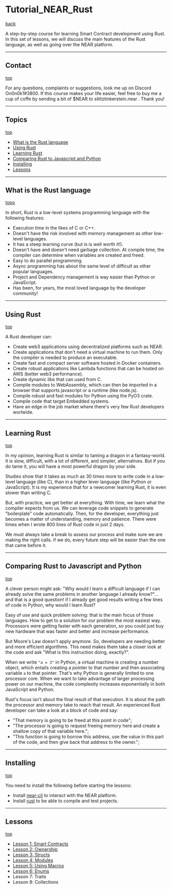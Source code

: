 # Tutorial_NEAR_Rust

[back](https://github.com/On0n0k1/Tutorial_NEAR_Rust/tree/main/)

A step-by-step course for learning Smart Contract development using Rust. In this set of lessons, we will discuss the main features of the Rust language, 
as well as going over the NEAR platform. 

---

## Contact

[top](#tutorial_near_rust)

For any questions, complaints or suggestions, look me up on Discord On0n0k1#3800. If this course makes your life easier, feel free to buy me a cup of coffe by sending a bit of $NEAR to stiltztinkerstein.near . Thank you!

---

## Topics

[top](#tutorial_near_rust)

 - [What is the Rust language](#what-is-the-rust-language)
 - [Using Rust](#using-rust)
 - [Learning Rust](#learning-rust)
 - [Comparing Rust to Javascript and Python](#comparing-rust-to-javascript-and-python)
 - [Installing](#installing)
 - [Lessons](#lessons)

---

## What is the Rust language

[topo](#tutorial_near_rust)

In short, Rust is a low-level systems programming language with the following features:

 - Execution time in the likes of C or C++.
 - Doesn't have the risk involved with memory management as other low-level languages.
 - It has a steep learning curve (but is is well worth it!).
 - Doesn't have and doesn't need garbage collection. At compile time, the compiler can determine when variables are created and freed. 
 - Easy to do parallel programming. 
 - Async programming has about the same level of difficult as other popular languages.
 - Project and Dependency management is way easier than Python or JavaScript.
 - Has been, for years, the most loved language by the developer community!

---

## Using Rust

[top](#tutorial_near_rust)

A Rust developer can:

 - Create web3 applications using decentralized platforms such as NEAR.
 - Create applications that don't need a virtual machine to run them. Only the compiler is needed to produce an executable.
 - Create fast and compact server software hosted in Docker containers.
 - Create robust applications like Lambda functions that can be hosted on AWS (better web3 performance).
 - Create dynamic libs that can used from C.
 - Compile modules to WebAssembly, which can then be imported in a browser that supports javascript or a runtime (like node.js).
 - Compile robust and fast modules for Python using the PyO3 crate.
 - Compile code that target Embedded systems.
 - Have an edge in the job market where there's very few Rust developers worlwide.

---

## Learning Rust
[top](#tutorial_near_rust)

In my opinion, learning Rust is similar to taming a dragon in a fantasy-world. It is slow, difficult, with a lot of different, and simpler, alternatives. 
But if you do tame it, you will have a most powerful dragon by your side.

Studies show that it takes as much as 30 times more to write code in a low-level language (like C), than in a higher lever language (like Python or JavaScript). 
It is my experience that for a newcomer learning Rust, it is even slower than writing C. 

But, with practice, we get better at everything. With time, we learn what the compiler expects from us. We can leverage code snippets to generate "boilerplate" code automatically. Then, for the developer, everything just becomes a matter of understanding, memory and patience. There were times when I wrote 800 lines of Rust code
in just 2 days. 

We must always take a break to assess our process and make sure we are making the right calls. if we do, every future step will be easier than the one that came before it. 

---

## Comparing Rust to Javascript and Python

[top](#tutorial_near_rust)

A clever person might ask: "Why would I learn a difficult language if I can already solve the same problems in another language I already know?"... and that is a good question! if I already get good results writing a few lines of code in Python, why would I learn Rust? 

Easy of use and quick problem solving: that is the main focus of those languages. How to get to a solution for our problem the most easiest way. 
Processors were getting faster with each generation, so you could just buy new hardware that was faster and better and increase performance. 

But Moore's Law doesn't apply anymore. So, developers are needing better and more efficient algorithms. This need makes them take a closer look at the code and ask
"What is this instruction doing, exactly?". 

When we write `"a = 3"` in Python, a virtual machine is creating a number object, which entails creating a pointer to that number and then associating variable `a` to that pointer. That's why Python is generally limited to one processor core. When we want to take advantage of larger processing power on our machine, the code complexity increases exponentially in both JavaScript and Python.

Rust's focus isn't about the final result of that execution. It is about the path the processor and memory take to reach that result. An experienced Rust developer can take a look at a block of code and say: 
 - "That memory is going to be freed at this point in code";
 - "The processor is going to request freeing memory here and create a shallow copy of that variable here.";
 - "This function is going to borrow this address, use the value in this part of the code, and then give back that address to the owner.";

---

## Installing

[top](#tutorial_near_rust)

You need to install the following before starting the lessons:

 - Install [near-cli](https://github.com/On0n0k1/Tutorial_NEAR_Rust/blob/main/PT-BR/static/tutorials/setup-nearcli.md) to interact with the NEAR platform.
 - Install [rust](https://github.com/On0n0k1/Tutorial_NEAR_Rust/blob/main/PT-BR/static/tutorials/rust.md) to be able to compile and test projects.

---

## Lessons

[top](#tutorial_near_rust)

 - [Lesson 1: Smart Contracts](https://github.com/On0n0k1/Tutorial_NEAR_Rust/tree/main/EN/lesson_1_contract)
 - [Lesson 2: Ownership](https://github.com/On0n0k1/Tutorial_NEAR_Rust/tree/main/EN/lesson_2_ownership)
 - [Lesson 3: Structs](https://github.com/On0n0k1/Tutorial_NEAR_Rust/tree/main/EN/lesson_3_structs)
 - [Lesson 4: Modules](https://github.com/On0n0k1/Tutorial_NEAR_Rust/tree/main/EN/lesson_4_modules)
 - [Lesson 5: Using Macros](https://github.com/On0n0k1/Tutorial_NEAR_Rust/tree/main/EN/lesson_5_macro_usage)
 - [Lesson 6: Enums](https://github.com/On0n0k1/Tutorial_NEAR_Rust/tree/main/EN/lesson_6_enums)
 - Lesson 7: Traits
 - Lesson 8: Collections
